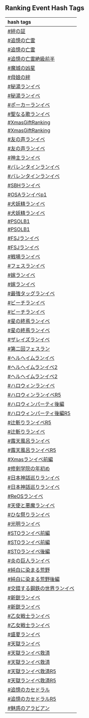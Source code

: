 ## Ranking Event Hash Tags

|hash tags|
|:--|
|[\#絆の証](https://twitter.com/search?q=%23絆の証)
|[\#追憶の亡霊](https://twitter.com/search?q=%23追憶の亡霊)
|[\#追憶の亡霊](https://twitter.com/search?q=%23追憶の亡霊)
|[\#追憶の亡霊絶級前半](https://twitter.com/search?q=%23追憶の亡霊絶級前半)
|[\#魔城の凶星](https://twitter.com/search?q=%23魔城の凶星)
|[\#母娘の絆](https://twitter.com/search?q=%23母娘の絆)
|[\#秘湯ランイベ](https://twitter.com/search?q=%23秘湯ランイベ)
|[\#秘湯ランイベ](https://twitter.com/search?q=%23秘湯ランイベ)
|[\#ポーカーランイベ](https://twitter.com/search?q=%23ポーカーランイベ)
|[\#聖なる歌ランイベ](https://twitter.com/search?q=%23聖なる歌ランイベ)
|[\#XmasGiftRanking](https://twitter.com/search?q=%23XmasGiftRanking)
|[\#XmasGiftRanking](https://twitter.com/search?q=%23XmasGiftRanking)
|[\#友の声ランイベ](https://twitter.com/search?q=%23友の声ランイベ)
|[\#友の声ランイベ](https://twitter.com/search?q=%23友の声ランイベ)
|[\#神主ランイベ](https://twitter.com/search?q=%23神主ランイベ)
|[\#バレンタインランイベ](https://twitter.com/search?q=%23バレンタインランイベ)
|[\#バレンタインランイベ](https://twitter.com/search?q=%23バレンタインランイベ)
|[\#SBHランイベ](https://twitter.com/search?q=%23SBHランイベ)
|[\#OSAランイベp1](https://twitter.com/search?q=%23OSAランイベp1)
|[\#犬妖精ランイベ](https://twitter.com/search?q=%23犬妖精ランイベ)
|[\#犬妖精ランイベ](https://twitter.com/search?q=%23犬妖精ランイベ)
|[\#PSOLB1](https://twitter.com/search?q=%23PSOLB1)
|[\#PSOLB1](https://twitter.com/search?q=%23PSOLB1)
|[\#FSJランイベ](https://twitter.com/search?q=%23FSJランイベ)
|[\#FSJランイベ](https://twitter.com/search?q=%23FSJランイベ)
|[\#戦場ランイベ](https://twitter.com/search?q=%23戦場ランイベ)
|[\#フェスランイベ](https://twitter.com/search?q=%23フェスランイベ)
|[\#嫁ランイベ](https://twitter.com/search?q=%23嫁ランイベ)
|[\#嫁ランイベ](https://twitter.com/search?q=%23嫁ランイベ)
|[\#最強タッグランイベ](https://twitter.com/search?q=%23最強タッグランイベ)
|[\#ビーチランイベ](https://twitter.com/search?q=%23ビーチランイベ)
|[\#ビーチランイベ](https://twitter.com/search?q=%23ビーチランイベ)
|[\#星の終焉ランイベ](https://twitter.com/search?q=%23星の終焉ランイベ)
|[\#星の終焉ランイベ](https://twitter.com/search?q=%23星の終焉ランイベ)
|[\#ザレイズランイベ](https://twitter.com/search?q=%23ザレイズランイベ)
|[\#第二回フェスラン](https://twitter.com/search?q=%23第二回フェスラン)
|[\#ヘルヘイムランイベ](https://twitter.com/search?q=%23ヘルヘイムランイベ)
|[\#ヘルヘイムランイベ2](https://twitter.com/search?q=%23ヘルヘイムランイベ2)
|[\#ヘルヘイムランイベ2](https://twitter.com/search?q=%23ヘルヘイムランイベ2)
|[\#ハロウィンランイベ](https://twitter.com/search?q=%23ハロウィンランイベ)
|[\#ハロウィンランイベR5](https://twitter.com/search?q=%23ハロウィンランイベR5)
|[\#ハロウィンパーティ後編](https://twitter.com/search?q=%23ハロウィンパーティ後編)
|[\#ハロウィンパーティ後編R5](https://twitter.com/search?q=%23ハロウィンパーティ後編R5)
|[\#辻斬りランイベR5](https://twitter.com/search?q=%23辻斬りランイベR5)
|[\#辻斬りランイベ](https://twitter.com/search?q=%23辻斬りランイベ)
|[\#露天風呂ランイベ](https://twitter.com/search?q=%23露天風呂ランイベ)
|[\#露天風呂ランイベR5](https://twitter.com/search?q=%23露天風呂ランイベR5)
|[\#Xmasランイベ前編](https://twitter.com/search?q=%23Xmasランイベ前編)
|[\#修剣学院の年初め](https://twitter.com/search?q=%23修剣学院の年初め)
|[\#日本神話巡りランイベ](https://twitter.com/search?q=%23日本神話巡りランイベ)
|[\#日本神話巡りランイベ](https://twitter.com/search?q=%23日本神話巡りランイベ)
|[\#ReOSランイベ](https://twitter.com/search?q=%23ReOSランイベ)
|[\#天使と悪魔ランイベ](https://twitter.com/search?q=%23天使と悪魔ランイベ)
|[\#ひな祭りランイベ](https://twitter.com/search?q=%23ひな祭りランイベ)
|[\#光明ランイベ](https://twitter.com/search?q=%23光明ランイベ)
|[\#STOランイベ前編](https://twitter.com/search?q=%23STOランイベ前編)
|[\#STOランイベ前編](https://twitter.com/search?q=%23STOランイベ前編)
|[\#STOランイベ後編](https://twitter.com/search?q=%23STOランイベ後編)
|[\#炎の巨人ランイベ](https://twitter.com/search?q=%23炎の巨人ランイベ)
|[\#純白に染まる荒野](https://twitter.com/search?q=%23純白に染まる荒野)
|[\#純白に染まる荒野後編](https://twitter.com/search?q=%23純白に染まる荒野後編)
|[\#交錯する鋼鉄の世界ランイベ](https://twitter.com/search?q=%23交錯する鋼鉄の世界ランイベ)
|[\#新鋭ランイベ](https://twitter.com/search?q=%23新鋭ランイベ)
|[\#新鋭ランイベ](https://twitter.com/search?q=%23新鋭ランイベ)
|[\#乙女戦士ランイベ](https://twitter.com/search?q=%23乙女戦士ランイベ)
|[\#乙女戦士ランイベ](https://twitter.com/search?q=%23乙女戦士ランイベ)
|[\#盛夏ランイベ](https://twitter.com/search?q=%23盛夏ランイベ)
|[\#天獄ランイベ](https://twitter.com/search?q=%23天獄ランイベ)
|[\#天獄ランイベ救済](https://twitter.com/search?q=%23天獄ランイベ救済)
|[\#天獄ランイベ救済](https://twitter.com/search?q=%23天獄ランイベ救済)
|[\#天獄ランイベ救済R5](https://twitter.com/search?q=%23天獄ランイベ救済R5)
|[\#天獄ランイベ救済R5](https://twitter.com/search?q=%23天獄ランイベ救済R5)
|[\#追憶のカセドラル](https://twitter.com/search?q=%23追憶のカセドラル)
|[\#追憶のカセドラルR5](https://twitter.com/search?q=%23追憶のカセドラルR5)
|[\#魅惑のアラビアン](https://twitter.com/search?q=%23魅惑のアラビアン)
